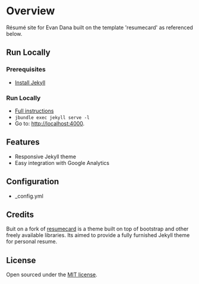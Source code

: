 # Overview

Résumé site for Evan Dana built on the template 'resumecard' as referenced below.


## Run Locally

### Prerequisites

- [Install Jekyll](https://jekyllrb.com/docs/installation/)

### Run Locally

- [Full instructions](http://kbroman.org/simple_site/pages/local_test.html)
- `jbundle exec jekyll serve -l`
- Go to: <http://localhost:4000>.


## Features

- Responsive Jekyll theme
- Easy integration with Google Analytics


## Configuration

- _config.yml


## Credits

Buit on a fork of [resumecard](https://github.com/ddbullfrog/resumecard) is a theme built on top of bootstrap and other freely available libraries. Its aimed to provide a fully furnished Jekyll theme for personal resume.  


## License

Open sourced under the [MIT license](LICENSE.md).
